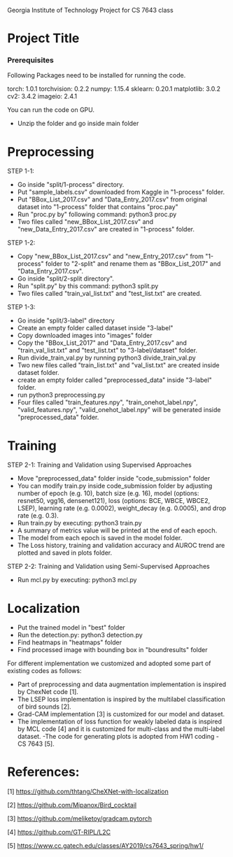Georgia Institute of Technology
Project for CS 7643 class

# Project Title
### Prerequisites
Following Packages need to be installed for running the code.

torch: 1.0.1
torchvision: 0.2.2
numpy: 1.15.4
sklearn: 0.20.1 
matplotlib: 3.0.2
cv2: 3.4.2
imageio: 2.4.1

You can run the code on GPU. 


- Unzip the folder and go inside main folder 
# Preprocessing 

STEP 1-1:
 
- Go inside "split/1-process" directory.
- Put "sample_labels.csv" downloaded from Kaggle in "1-process" folder. 
- Put "BBox_List_2017.csv" and "Data_Entry_2017.csv" from original dataset into "1-process" folder that contains "proc.pay"
- Run "proc.py by" following command: python3 proc.py
- Two files called "new_BBox_List_2017.csv" and "new_Data_Entry_2017.csv" are created in "1-process" folder.

STEP 1-2: 

- Copy "new_BBox_List_2017.csv" and "new_Entry_2017.csv" from "1-process" folder to "2-split" and rename them as "BBox_List_2017" and "Data_Entry_2017.csv". 
- Go inside "split/2-split directory".
- Run "split.py" by this command: python3 split.py 
- Two files called  "train_val_list.txt" and "test_list.txt" are created. 

STEP 1-3: 

- Go inside "split/3-label" directory
- Create an empty folder called dataset inside "3-label"
- Copy downloaded images into "images" folder
- Copy the "BBox_List_2017" and "Data_Entry_2017.csv" and "train_val_list.txt" and "test_list.txt" to "3-label/dataset" folder.
- Run divide_train_val.py by running python3 divide_train_val.py
- Two new files called  "train_list.txt" and "val_list.txt" are created inside dataset folder. 
- create an empty folder called "preprocessed_data" inside "3-label" folder.
- run python3 preprocessing.py
- Four files called "train_features.npy", "train_onehot_label.npy", "valid_features.npy", "valid_onehot_label.npy" will be generated inside "preprocessed_data" folder. 



# Training
STEP 2-1: Training and Validation using Supervised Approaches

- Move "preprocessed_data" folder inside "code_submission" folder
- You can modify train.py inside code_submission folder by adjusting number of epoch (e.g. 10), batch size (e.g. 16), model (options: resnet50, vgg16, densenet121), loss (options: BCE, WBCE, WBCE2, LSEP), learning rate (e.g. 0.0002), weight_decay (e.g. 0.0005), and drop rate (e.g. 0.3).
- Run train.py by executing: python3 train.py
- A summary of metrics value will be printed at the end of each epoch. 
- The model from each epoch is saved in the model folder.
- The Loss history, training and validation accuracy and AUROC trend are plotted and saved in plots folder. 

STEP 2-2: Training and Validation using Semi-Supervised Approaches

- Run mcl.py by executing: python3 mcl.py


# Localization 

- Put the trained model in "best" folder
- Run the detection.py: python3 detection.py
- Find heatmaps in "heatmaps" folder
- Find processed image with bounding box in "boundresults" folder

For different implementation we customized and adopted some part of existing codes as follows:

- Part of preprocessing and data augmentation implementation is inspired by  ChexNet code [1].
- The LSEP loss implementation is inspired by the  multilabel classification of bird sounds [2].
- Grad-CAM implementation [3] is customized for  our model and dataset.
- The implementation of loss function for weakly labeled data is inspired by MCL code [4] and it is customized for multi-class and the multi-label dataset.
-The code for generating plots is adopted from HW1 coding - CS 7643 [5].

# References:

[1] https://github.com/thtang/CheXNet-with-localization

[2] https://github.com/Mipanox/Bird_cocktail

[3] https://github.com/meliketoy/gradcam.pytorch

[4] https://github.com/GT-RIPL/L2C

[5] https://www.cc.gatech.edu/classes/AY2019/cs7643_spring/hw1/





